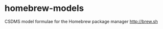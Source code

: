 homebrew-models
===============

CSDMS model formulae for the Homebrew package manager http://brew.sh
